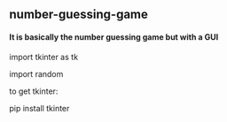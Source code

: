 ## number-guessing-game

#### It is basically the number guessing game but with a GUI


import tkinter as tk

import random


to get tkinter:

pip install tkinter
